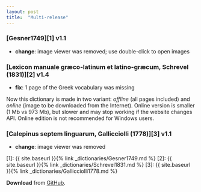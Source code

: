 ```yaml
---
layout: post
title:  "Multi-release"
---
```


### [Gesner1749][1] v1.1

* **change**: image viewer was removed; use double-click to open images

### [Lexicon manuale græco-latinum et latino-græcum, Schrevel (1831)][2] v1.4

* **fix**: 1 page of the Greek vocabulary was missing

Now this dictionary is made in two variant: _offline_ (all pages included) and _online_ (image to be downloaded from the Internet). Online version is smaller (1 Mb vs 973 Mb), but slower and may stop working if the website changes API. Online edition is not recommended for Windows users.

### [Calepinus septem linguarum, Gallicciolli (1778)][3] v1.1

* **change**: image viewer was removed

[1]: {{ site.baseurl }}{% link _dictionaries/Gesner1749.md %} 
[2]: {{ site.baseurl }}{% link _dictionaries/Schrevel1831.md %} 
[3]: {{ site.baseurl }}{% link _dictionaries/Gallicciolli1778.md %} 


**Download** from [GitHub][11].

[11]: https://github.com/nikita-moor/latin-dictionary/releases/tag/2020-10-31
